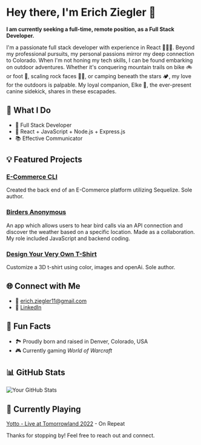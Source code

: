 # Hey there, I'm Erich Ziegler 👋

**I am currently seeking a full-time, remote position, as a Full Stack Developer.**

I'm a passionate full stack developer with experience in React 🧑🏻‍💻. Beyond my professional pursuits, my personal passions mirror my deep connection to Colorado. When I'm not honing my tech skills, I can be found embarking on outdoor adventures. Whether it's conquering mountain trails on bike 🚲 or foot 🥾, scaling rock faces 🧗🏻, or camping beneath the stars 🏕️, my love for the outdoors is palpable. My loyal companion, Elke 🐶, the ever-present canine sidekick, shares in these escapades.

## 🌟 What I Do

- 🚀 Full Stack Developer
- 🎨 React + JavaScript + Node.js + Express.js
- 📚 Effective Communicator

## 💡 Featured Projects

### [E-Commerce CLI](https://github.com/eziegler11/back-end-ecommerce-CL-app)
Created the back end of an E-Commerce platform utilizing Sequelize. Sole author.

### [Birders Anonymous](https://github.com/eziegler11/birders-anonymous)
An app which allows users to hear bird calls via an API connection and discover the weather based on a specific location. Made as a collaboration. My role included JavaScript and backend coding.

### [Design Your Very Own T-Shirt](https://github.com/eziegler11/shirt-designer)
Customize a 3D t-shirt using color, images and openAi. Sole author.

## 🌐 Connect with Me

- 📧 [erich.ziegler11@gmail.com](mailto:erich.ziegler11@gmail.com)
- 💼 [LinkedIn](https://www.linkedin.com/in/erichziegler/)

## 🌱 Fun Facts

- 🏞️ Proudly born and raised in Denver, Colorado, USA
- 🎮 Currently gaming *World of Warcraft*

## 📊 GitHub Stats

![Your GitHub Stats](https://github-readme-stats.vercel.app/api?username=eziegler11&show_icons=true)

## 🎵 Currently Playing

[Yotto - Live at Tomorrowland 2022](https://youtu.be/q7MbD2Hy8JI) - On Repeat

Thanks for stopping by! Feel free to reach out and connect.
